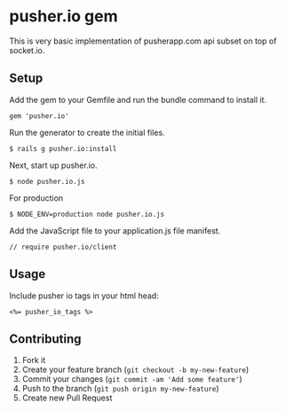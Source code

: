# pusher.io gem

This is very basic implementation of pusherapp.com api subset on top of socket.io.

## Setup

Add the gem to your Gemfile and run the bundle command to install it.

    gem 'pusher.io'

Run the generator to create the initial files.

    $ rails g pusher.io:install

Next, start up pusher.io.

    $ node pusher.io.js

For production

    $ NODE_ENV=production node pusher.io.js

Add the JavaScript file to your application.js file manifest.

    // require pusher.io/client

## Usage

Include pusher io tags in your html head:

    <%= pusher_io_tags %>

## Contributing

1. Fork it
2. Create your feature branch (`git checkout -b my-new-feature`)
3. Commit your changes (`git commit -am 'Add some feature'`)
4. Push to the branch (`git push origin my-new-feature`)
5. Create new Pull Request
